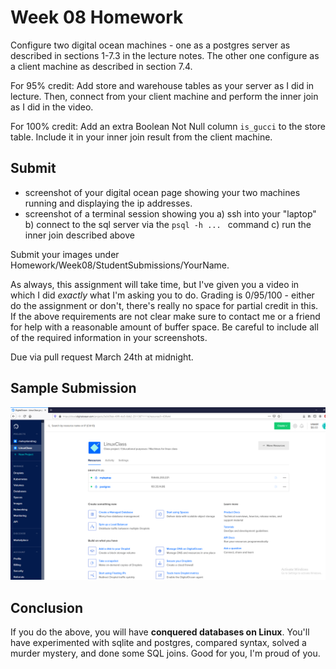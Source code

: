 # Week 08 Homework

Configure two digital ocean machines - one as a postgres server as described in sections 1-7.3 in the lecture notes. The other one configure as a client machine as described in section 7.4.

For 95% credit:
Add store and warehouse tables as your server as I did in lecture. Then, connect from your client machine and perform the inner join as I did in the video.

For 100% credit:
Add an extra Boolean Not Null column `is_gucci` to the store table. Include it in your inner join result from the client machine.

## Submit
* screenshot of your digital ocean page showing your two machines running and displaying the ip addresses.
* screenshot of a terminal session showing you a) ssh into your "laptop" b) connect to the sql server via the `psql -h ... ` command c) run the inner join described above

Submit your images under Homework/Week08/StudentSubmissions/YourName.

As always, this assignment will take time, but I've given you a video in which I did *exactly* what I'm asking you to do. Grading is 0/95/100 - either do the assignment or don't, there's really no space for partial credit in this. If the above requirements are not clear make sure to contact me or a friend for help with a reasonable amount of buffer space. Be careful to include all of the required information in your screenshots.

Due via pull request March 24th at midnight.

## Sample Submission

![Image1](StudentSubmissions/MelvynDrag/digitalOcean.png)

## Conclusion
If you do the above, you will have **conquered databases on Linux**. You'll have experimented with sqlite and postgres, compared syntax, solved a murder mystery, and done some SQL joins. Good for you, I'm proud of you.
